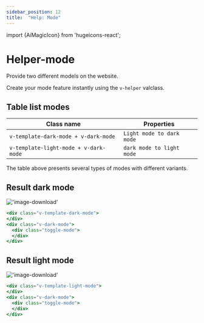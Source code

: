 ```yaml
---
sidebar_position: 12
title:  "Help: Mode"
---
```


import {AiMagicIcon} from 'hugeicons-react';

# Helper-mode <AiMagicIcon className='icon' />

Provide two different models on the website.

Create your mode feature instantly using the `v-helper` valclass.


## Table list modes

| Class name  | Properties |
|---------------------|-------------------|
| `v-template-dark-mode + v-dark-mode`      | `Light mode to dark mode` | 
| `v-template-light-mode + v-dark-mode`     | `dark mode to light mode` | 

The table above presents several types of modes with different variants.

## Result dark mode
!['image-download'](/img/darkmode.png)

``` jsx title="index.html"
<div class="v-template-dark-mode">
</div>
<div class="v-dark-mode">
  <div class="toggle-mode">
  </div>
</div>		
```

## Result light mode
!['image-download'](/img/lightmode.png)

``` jsx title="index.html"
<div class="v-template-light-mode">
</div>
<div class="v-dark-mode">
  <div class="toggle-mode">
  </div>
</div>	
```